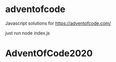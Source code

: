 # adventofcode

Javascript solutions for https://adventofcode.com/

just run node index.js
# AdventOfCode2020
